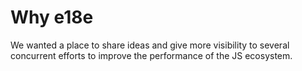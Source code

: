 # Why e18e

We wanted a place to share ideas and give more visibility to several concurrent efforts to improve the performance of the JS ecosystem.